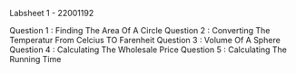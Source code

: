 Labsheet 1 - 22001192

Question 1 : Finding The Area Of A Circle
Question 2 : Converting The Temperatur From Celcius TO Farenheit
Question 3 : Volume Of A Sphere
Question 4 : Calculating The Wholesale Price
Question 5 : Calculating The Running Time

